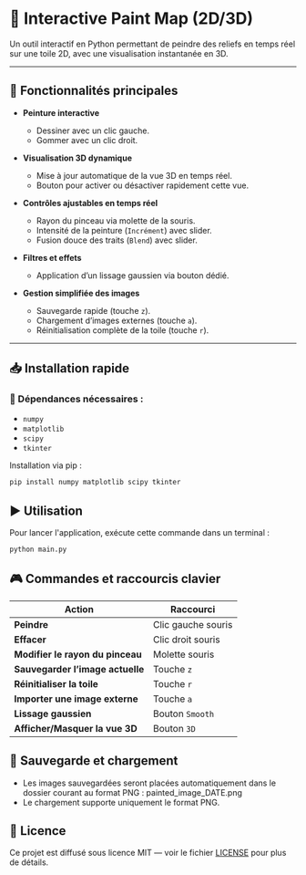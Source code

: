 # 🎨 Interactive Paint Map (2D/3D)

Un outil interactif en Python permettant de peindre des reliefs en temps réel sur une toile 2D, avec une visualisation instantanée en 3D.

---

## 🚀 Fonctionnalités principales

- **Peinture interactive**
	- Dessiner avec un clic gauche.
	- Gommer avec un clic droit.

- **Visualisation 3D dynamique**
	- Mise à jour automatique de la vue 3D en temps réel.
	- Bouton pour activer ou désactiver rapidement cette vue.

- **Contrôles ajustables en temps réel**
	- Rayon du pinceau via molette de la souris.
	- Intensité de la peinture (`Incrément`) avec slider.
	- Fusion douce des traits (`Blend`) avec slider.

- **Filtres et effets**
	- Application d’un lissage gaussien via bouton dédié.

- **Gestion simplifiée des images**
	- Sauvegarde rapide (touche `z`).
	- Chargement d’images externes (touche `a`).
	- Réinitialisation complète de la toile (touche `r`).

---

## 📥 Installation rapide

### 📌 Dépendances nécessaires :
- `numpy`
- `matplotlib`
- `scipy`
- `tkinter`

Installation via pip :
```bash
pip install numpy matplotlib scipy tkinter
```

## ▶️ Utilisation

Pour lancer l'application, exécute cette commande dans un terminal :

```bash
python main.py
```

## 🎮 Commandes et raccourcis clavier

| Action                             | Raccourci              |
|------------------------------------|------------------------|
| **Peindre**                        | Clic gauche souris     |
| **Effacer**                        | Clic droit souris      |
| **Modifier le rayon du pinceau**   | Molette souris         |
| **Sauvegarder l’image actuelle**   | Touche `z`             |
| **Réinitialiser la toile**         | Touche `r`             |
| **Importer une image externe**     | Touche `a`             |
| **Lissage gaussien**               | Bouton `Smooth`        |
| **Afficher/Masquer la vue 3D**     | Bouton `3D`            |

## 📂 Sauvegarde et chargement

- Les images sauvegardées seront placées automatiquement dans le dossier courant au format PNG : painted_image_DATE.png
- Le chargement supporte uniquement le format PNG.

## 📜 Licence

Ce projet est diffusé sous licence MIT — voir le fichier [LICENSE](LICENSE) pour plus de détails.
